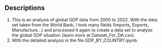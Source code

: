 ## Descriptions 
1.	This is an analysis of global GDP data from 2000 to 2022. With the data set taken from the World Bank, I took many fields (Imports, Exports, Manufacture...) and processed it again to create a data set to analyze the global GDP situation (learn more at Dataset_For_DA.csv).
2.	With the detailed analysis in the file GDP_BY_COUNTRY.ipynb.
